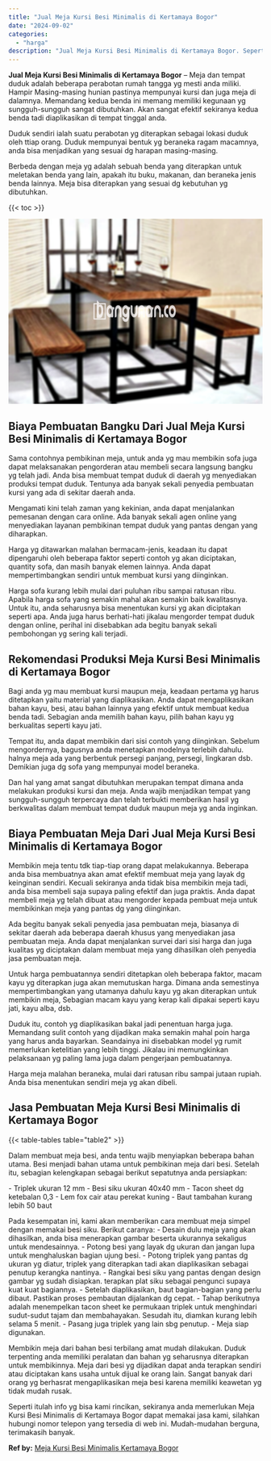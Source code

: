 ```yaml
---
title: "Jual Meja Kursi Besi Minimalis di Kertamaya Bogor"
date: "2024-09-02"
categories: 
  - "harga"
description: "Jual Meja Kursi Besi Minimalis di Kertamaya Bogor. Seperti itulah info yg bisa kami rincikan, sekiranya anda memerlukan Meja Kursi Besi Minimalis di Kertamay..."
---
```


**Jual Meja Kursi Besi Minimalis di Kertamaya Bogor** – Meja dan tempat duduk adalah beberapa perabotan rumah tangga yg mesti anda miliki. Hampir Masing-masing hunian pastinya mempunyai kursi dan juga meja di dalamnya. Memandang kedua benda ini memang memiliki kegunaan yg sungguh-sungguh sangat dibutuhkan. Akan sangat efektif sekiranya kedua benda tadi diaplikasikan di tempat tinggal anda.

Duduk sendiri ialah suatu perabotan yg diterapkan sebagai lokasi duduk oleh ttiap orang. Duduk mempunyai bentuk yg beraneka ragam macamnya, anda bisa menjadikan yang sesuai dg harapan masing-masing.

Berbeda dengan meja yg adalah sebuah benda yang diterapkan untuk meletakan benda yang lain, apakah itu buku, makanan, dan beraneka jenis benda lainnya. Meja bisa diterapkan yang sesuai dg kebutuhan yg dibutuhkan.

{{< toc >}}

![Jual Meja Kursi Besi Minimalis di Kertamaya Bogor](/images/jual-meja-besi-murah01.png)

## Biaya Pembuatan Bangku Dari Jual Meja Kursi Besi Minimalis di Kertamaya Bogor

Sama contohnya pembikinan meja, untuk anda yg mau membikin sofa juga dapat melaksanakan pengorderan atau membeli secara langsung bangku yg telah jadi. Anda bisa membuat tempat duduk di daerah yg menyediakan produksi tempat duduk. Tentunya ada banyak sekali penyedia pembuatan kursi yang ada di sekitar daerah anda.

Mengamati kini telah zaman yang kekinian, anda dapat menjalankan pemesanan dengan cara online. Ada banyak sekali agen online yang menyediakan layanan pembikinan tempat duduk yang pantas dengan yang diharapkan.

Harga yg ditawarkan malahan bermacam-jenis, keadaan itu dapat dipengaruhi oleh beberapa faktor seperti contoh yg akan diciptakan, quantity sofa, dan masih banyak elemen lainnya. Anda dapat mempertimbangkan sendiri untuk membuat kursi yang diinginkan.

Harga sofa kurang lebih mulai dari puluhan ribu sampai ratusan ribu. Apabila harga sofa yang semakin mahal akan semakin baik kwalitasnya. Untuk itu, anda seharusnya bisa menentukan kursi yg akan diciptakan seperti apa. Anda juga harus berhati-hati jikalau mengorder tempat duduk dengan online, perihal ini disebabkan ada begitu banyak sekali pembohongan yg sering kali terjadi.

## Rekomendasi Produksi Meja Kursi Besi Minimalis di Kertamaya Bogor

Bagi anda yg mau membuat kursi maupun meja, keadaan pertama yg harus ditetapkan yaitu material yang diaplikasikan. Anda dapat mengaplikasikan bahan kayu, besi, atau bahan lainnya yang efektif untuk membuat kedua benda tadi. Sebagian anda memilih bahan kayu, pilih bahan kayu yg berkualitas seperti kayu jati.

Tempat itu, anda dapat membikin dari sisi contoh yang diinginkan. Sebelum mengordernya, bagusnya anda menetapkan modelnya terlebih dahulu. halnya meja ada yang berbentuk persegi panjang, persegi, lingkaran dsb. Demikian juga dg sofa yang mempunyai model beraneka.

Dan hal yang amat sangat dibutuhkan merupakan tempat dimana anda melakukan produksi kursi dan meja. Anda wajib menjadikan tempat yang sungguh-sungguh terpercaya dan telah terbukti memberikan hasil yg berkwalitas dalam membuat tempat duduk maupun meja yg anda inginkan.

## Biaya Pembuatan Meja Dari Jual Meja Kursi Besi Minimalis di Kertamaya Bogor

Membikin meja tentu tdk tiap-tiap orang dapat melakukannya. Beberapa anda bisa membuatnya akan amat efektif membuat meja yang layak dg keinginan sendiri. Kecuali sekiranya anda tidak bisa membikin meja tadi, anda bisa membeli saja supaya paling efektif dan juga praktis. Anda dapat membeli meja yg telah dibuat atau mengorder kepada pembuat meja untuk membikinkan meja yang pantas dg yang diinginkan.

Ada begitu banyak sekali penyedia jasa pembuatan meja, biasanya di sekitar daerah ada beberapa daerah khusus yang menyediakan jasa pembuatan meja. Anda dapat menjalankan survei dari sisi harga dan juga kualitas yg diciptakan dalam membuat meja yang dihasilkan oleh penyedia jasa pembuatan meja.

Untuk harga pembuatannya sendiri ditetapkan oleh beberapa faktor, macam kayu yg diterapkan juga akan memutuskan harga. Dimana anda semestinya mempertimbangkan yang utamanya dahulu kayu yg akan diterapkan untuk membikin meja, Sebagian macam kayu yang kerap kali dipakai seperti kayu jati, kayu alba, dsb.

Duduk itu, contoh yg diaplikasikan bakal jadi penentuan harga juga. Memandang sulit contoh yang dijadikan maka semakin mahal poin harga yang harus anda bayarkan. Seandainya ini disebabkan model yg rumit memerlukan ketelitian yang lebih tinggi. Jikalau ini memungkinkan pelaksanaan yg paling lama juga dalam pengerjaan pembuatannya.

Harga meja malahan beraneka, mulai dari ratusan ribu sampai jutaan rupiah. Anda bisa menentukan sendiri meja yg akan dibeli.

## Jasa Pembuatan Meja Kursi Besi Minimalis di Kertamaya Bogor

{{< table-tables table="table2" >}}

Dalam membuat meja besi, anda tentu wajib menyiapkan beberapa bahan utama. Besi menjadi bahan utama untuk pembikinan meja dari besi. Setelah itu, sebagian kelengkapan sebagai berikut sepatutnya anda persiapkan:

\- Triplek ukuran 12 mm - Besi siku ukuran 40x40 mm - Tacon sheet dg ketebalan 0,3 - Lem fox cair atau perekat kuning - Baut tambahan kurang lebih 50 baut

Pada kesempatan ini, kami akan memberikan cara membuat meja simpel dengan memakai besi siku. Berikut caranya: - Desain dulu meja yang akan dihasilkan, anda bisa menerapkan gambar beserta ukurannya sekaligus untuk mendesainnya. - Potong besi yang layak dg ukuran dan jangan lupa untuk menghaluskan bagian ujung besi. - Potong triplek yang pantas dg ukuran yg diatur, triplek yang diterapkan tadi akan diaplikasikan sebagai penutup kerangka nantinya. - Rangkai besi siku yang pantas dengan design gambar yg sudah disiapkan. terapkan plat siku sebagai pengunci supaya kuat kuat bagiannya. - Setelah diaplikasikan, baut bagian-bagian yang perlu dibaut. Pastikan proses pembautan dijalankan dg cepat. - Tahap berikutnya adalah menempelkan tacon sheet ke permukaan triplek untuk menghindari sudut-sudut tajam dan membahayakan. Sesudah itu, diamkan kurang lebih selama 5 menit. - Pasang juga triplek yang lain sbg penutup. - Meja siap digunakan.

Membikin meja dari bahan besi terbilang amat mudah dilakukan. Duduk terpenting anda memiliki peralatan dan bahan yg seharusnya diterapkan untuk membikinnya. Meja dari besi yg dijadikan dapat anda terapkan sendiri atau diciptakan kans usaha untuk dijual ke orang lain. Sangat banyak dari orang yg berhasrat mengaplikasikan meja besi karena memiliki keawetan yg tidak mudah rusak.

Seperti itulah info yg bisa kami rincikan, sekiranya anda memerlukan Meja Kursi Besi Minimalis di Kertamaya Bogor dapat memakai jasa kami, silahkan hubungi nomor telepon yang tersedia di web ini. Mudah-mudahan berguna, terimakasih banyak.

**Ref by:** [Meja Kursi Besi Minimalis Kertamaya Bogor](https://id.wikipedia.org/wiki/Meja)
